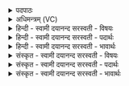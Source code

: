 <details><summary>पदपाठः</summary>

शु॒नम्। सु। फालाः॑। वि। कृ॒ष॒न्तु। भूमि॑म्। शु॒नम्। की॒नाशाः॑। अ॒भि। य॒न्तु॒। वा॒हैः। शुना॑सीरा। ह॒विषा॑। तोश॑माना। सु॒पि॒प्प॒ला इति॑ सुऽपि॒प्प॒लाः। ओष॑धीः। क॒र्त्त॒न॒। अ॒स्मेऽइत्य॒स्मे। ६९।
</details>

<details><summary>अधिमन्त्रम् (VC)</summary>

- कृषीवला देवताः
- कुमारहारित ऋषिः
- त्रिष्टुप्
- धैवतः
</details>

<details><summary>हिन्दी - स्वामी दयानन्द सरस्वती  - विषयः</summary>

फिर भी वही विषय अगले मन्त्र में कहा है ॥
</details>

<details><summary>हिन्दी - स्वामी दयानन्द सरस्वती  - पदार्थः</summary>

पदार्थान्वयभाषाः -  जो (कीनाशाः) परिश्रम से क्लेशभोक्ता खेती करने हारे हैं, वे (फालाः) जिनसे पृथिवी को जोतें, उन फालों से (वाहैः) बैल आदि के साथ वर्त्तमान हल आदि से (भूमिम्) पृथिवी को (विकृषन्तु) जोतें और (शुनम्) सुख को (अभियन्तु) प्राप्त होवें। (हविषा) शुद्ध किये घी आदि से शुद्ध (तोशमाना) सन्तोषकारक (शुनासीरा) वायु और सूर्य्य के समान खेती के साधन (अस्मे) हमारे लिये (सुपिप्पलाः) सुन्दर फलों से युक्त (ओषधीः) जौ आदि (कर्त्तन) करें और उन ओषधियों से (सु) सुन्दर (शुनम्) सुख भोगें ॥६९ ॥
</details>

<details><summary>हिन्दी - स्वामी दयानन्द सरस्वती  - भावार्थः</summary>

भावार्थभाषाः -  जो चतुर खेती करने हारे गौ और बैल आदि की रक्षा करके विचार के साथ खेती करते हैं, वे अत्यन्त सुख को प्राप्त होते हैं। इन खेतों में विष्ठा आदि मलीन पदार्थ नहीं डालने चाहिये, किन्तु बीज भी सुगन्धि आदि से युक्त करके ही बोवें कि जिससे अन्न भी रोगरहित उत्पन्न होकर मनुष्यादि के बल और बुद्धि को बढ़ावें ॥६९ ॥
</details>

<details><summary>संस्कृत - स्वामी दयानन्द सरस्वती  - विषयः</summary>

पुनस्तमेव विषयमाह ॥
</details>

<details><summary>संस्कृत - स्वामी दयानन्द सरस्वती  - पदार्थः</summary>

पदार्थान्वयभाषाः -  ये कीनाशास्ते फाला वाहैः सह वर्त्तमानैर्हलादिभिर्भूमिं विकृषन्तु, शुनमभियन्तु। हविषा तोशमाना शुनासीरेवास्मे सुपिप्पला ओषधीः कर्त्तन। ताभिः सु शुनं च ॥६९ ॥
</details>

<details><summary>संस्कृत - स्वामी दयानन्द सरस्वती  - भावार्थः</summary>

भावार्थभाषाः -  ये चतुराः कृषिकारा गोवृषभादीन् संरक्ष्य विचारेण कृषिं कुर्वन्ति, तेऽत्यन्तं सुखं लभन्ते। नात्र क्षेत्रेऽमेध्यं किंचित् प्रक्षेप्यम्। किन्तु बीजान्यपि सुगन्ध्यादियुक्तानि कृत्वैव वपन्तु, यतोऽन्नान्यारोग्यकराणि भूत्वा बलबुद्धी वर्धयेयुः ॥६९ ॥
</details>